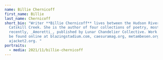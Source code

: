 ```yaml
---
name: Billie Chernicoff
first_name: Billie
last_name: Chernicoff
short_bio: "Writer **Billie Chernicoff** lives between the Hudson River and
  Catskill Creek. She is the author of four collections of poetry, most
  recently, _Amoretti_, published by Lunar Chandelier Collective. Work may also
  be found online at blazingstadium.com, caesuramag.org, metambesen.org and
  ajacket2.org. "
portraits:
  - media: 2021/11/billie-chernicoff
---
```

